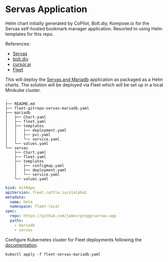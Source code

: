 # Servas Application
Helm chart initially generated by CoPilot, Bolt.diy, Kompose.io for the Servas self-hosted bookmark manager application.
Resorted to using Helm templates for this repo.

References: 
- [Servas](https://servas.app/)
- [bolt.diy](https://github.com/stackblitz-labs/bolt.diy)
- [cursor.ai](https://www.cursor.com/)
- [Fleet](https://fleet.rancher.io/quickstart)

This will deploy the [Servas and Mariadb](https://github.com/kubernetes/examples/tree/master/guestbook/) application as
packaged as a Helm charts.
The solution will be deployed via Fleet which will be set up in a local Minikube cluster.

```
.
├── README.md
├── fleet-gitrepo-servas-mariadb.yaml
├── mariadb
│   ├── Chart.yaml
│   ├── fleet.yaml
│   ├── templates
│   │   ├── deployment.yaml
│   │   ├── pvc.yaml
│   │   └── service.yaml
│   └── values.yaml
└── servas
    ├── Chart.yaml
    ├── fleet.yaml
    ├── templates
    │   ├── configmap.yaml
    │   ├── deployment.yaml
    │   └── service.yaml
    └── values.yaml
```

```yaml
kind: GitRepo
apiVersion: fleet.cattle.io/v1alpha1
metadata:
  name: helm
  namespace: fleet-local
spec:
  repo: https://github.com/jamesrgregg/servas-app
  paths:
    - mariadb
    - servas
```
Configure Kubernetes cluster for Fleet deployments following the [documentation](https://fleet.rancher.io/quickstart).

`kubectl apply -f fleet-servas-mariadb.yaml`